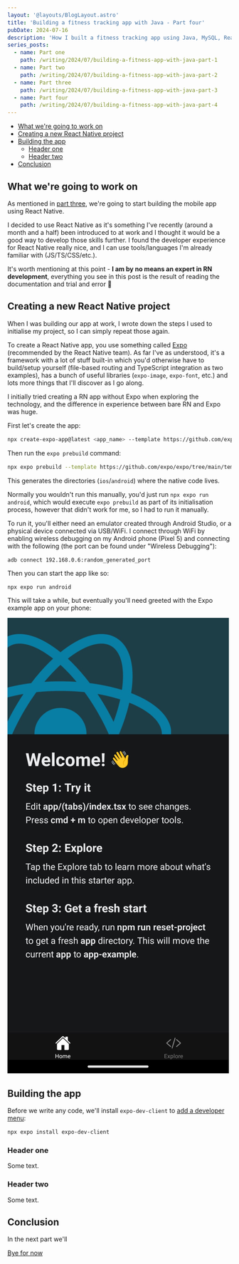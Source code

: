 ```yaml
---
layout: '@layouts/BlogLayout.astro'
title: 'Building a fitness tracking app with Java - Part four'
pubDate: 2024-07-16
description: 'How I built a fitness tracking app using Java, MySQL, React Native and more.'
series_posts:
  - name: Part one
    path: /writing/2024/07/building-a-fitness-app-with-java-part-1
  - name: Part two
    path: /writing/2024/07/building-a-fitness-app-with-java-part-2
  - name: Part three
    path: /writing/2024/07/building-a-fitness-app-with-java-part-3
  - name: Part four
    path: /writing/2024/07/building-a-fitness-app-with-java-part-4
---
```


- [What we're going to work on](#what-were-going-to-work-on)
- [Creating a new React Native project](#creating-a-new-react-native-project)
- [Building the app](#building-the-app)
  - [Header one](#header-one)
  - [Header two](#header-two)
- [Conclusion](#conclusion)

## What we're going to work on

As mentioned in [part three](/writing/2024/07/building-a-fitness-app-with-java-part-3), we're going to start building the mobile app using React Native.

I decided to use React Native as it's something I've recently (around a month and a half) been introduced to at work and I thought it would be a good way to develop those skills further. I found the developer experience for React Native really nice, and I can use tools/languages I'm already familiar with (JS/TS/CSS/etc.).

It's worth mentioning at this point - **I am by no means an expert in RN development**, everything you see in this post is the result of reading the documentation and trial and error 🙂

## Creating a new React Native project

When I was building our app at work, I wrote down the steps I used to initialise my project, so I can simply repeat those again. 

To create a React Native app, you use something called [Expo](https://expo.dev/) (recommended by the React Native team). As far I've as understood, it's a framework with a lot of stuff built-in which you'd otherwise have to build/setup yourself (file-based routing and TypeScript integration as two examples), has a bunch of useful libraries (`expo-image`, `expo-font`, etc.) and lots more things that I'll discover as I go along.

I initially tried creating a RN app without Expo when exploring the technology, and the difference in experience between bare RN and Expo was huge.

First let's create the app:

```bash
npx create-expo-app@latest <app_name> --template https://github.com/expo/expo-template-default
```

Then run the `expo prebuild` command:

```bash
npx expo prebuild --template https://github.com/expo/expo/tree/main/templates/expo-template-bare-minimum
```

This generates the directories (`ios`/`android`) where the native code lives. 

Normally you wouldn't run this manually, you'd just run `npx expo run android`, which would execute `expo prebuild` as part of its initialisation process, however that didn't work for me, so I had to run it manually.

To run it, you'll either need an emulator created through Android Studio, or a physical device connected via USB/WiFi. I connect through WiFi by enabling wireless debugging on my Android phone (Pixel 5) and connecting with the following (the port can be found under "Wireless Debugging"):

```bash
adb connect 192.168.0.6:random_generated_port
```

Then you can start the app like so:

```
npx expo run android
```

This will take a while, but eventually you'll need greeted with the Expo example app on your phone:

![Expo example app homescreen](../../../../assets/images/fitness-app-article/expo-example-app.jpg)

## Building the app

Before we write any code, we'll install `expo-dev-client` to [add a developer menu](https://docs.expo.dev/versions/latest/sdk/dev-client/):

```bash
npx expo install expo-dev-client
```

### Header one

Some text.

### Header two

Some text.

## Conclusion

In the next part we'll

[Bye for now](https://www.youtube.com/watch?v=JgFvNzLAWtY)